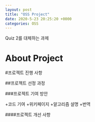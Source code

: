 ```yaml
---
layout: post
title: "OSS Project"
date: 2020-5-23 20:25:20 +0000
categories: OSS
---
```

Quiz 2를 대체하는 과제

About Project
=============

#프로젝트 진행 사항


##프로젝트 선정 과정


###프로젝트 기여 방안

+코드 기여
+위키페이지 
  +알고리즘 설명
  +번역

####프로젝트 개선 사항




